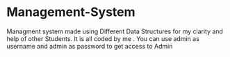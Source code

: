 # Management-System
Managment system made using Different Data Structures for my clarity and help of other Students. It is all coded by me . You can use admin as username and admin as password to get access to Admin
